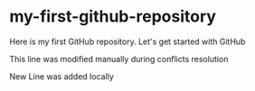 # my-first-github-repository
Here is my first GitHub repository. Let's get started with GitHub

This line was modified manually during conflicts resolution

New Line was added locally
